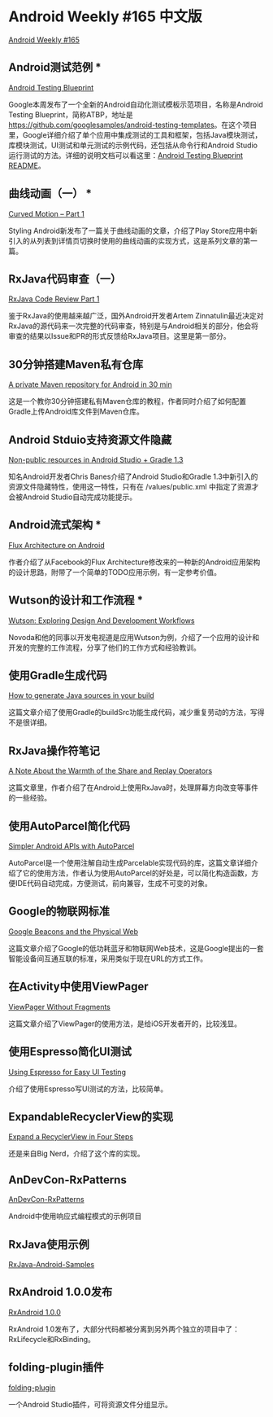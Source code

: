 # Android Weekly #165 中文版

[Android Weekly #165](http://androidweekly.net/issues/issue-165)

## Android测试范例 *

[Android Testing Blueprint](https://plus.google.com/+AndroidDevelopers/posts/NPagF6bpHsv)

Google本周发布了一个全新的Android自动化测试模板示范项目，名称是Android Testing Blueprint，简称ATBP，地址是 <https://github.com/googlesamples/android-testing-templates>。在这个项目里，Google详细介绍了单个应用中集成测试的工具和框架，包括Java模块测试，库模块测试，UI测试和单元测试的示例代码，还包括从命令行和Android Studio运行测试的方法。详细的说明文档可以看这里：[Android Testing Blueprint README](https://github.com/googlesamples/android-testing-templates/tree/master/AndroidTestingBlueprint)。

## 曲线动画（一） *

[Curved Motion – Part 1](https://blog.stylingandroid.com/curved-motion-part-1/)

Styling Android新发布了一篇关于曲线动画的文章，介绍了Play Store应用中新引入的从列表到详情页切换时使用的曲线动画的实现方式，这是系列文章的第一篇。

## RxJava代码审查（一）

[RxJava Code Review Part 1](http://artemzin.com/blog/rxjava-code-review-part-1/)

鉴于RxJava的使用越来越广泛，国外Android开发者Artem Zinnatulin最近决定对RxJava的源代码来一次完整的代码审查，特别是与Android相关的部分，他会将审查的结果以Issue和PR的形式反馈给RxJava项目。这里是第一部分。

## 30分钟搭建Maven私有仓库 

[A private Maven repository for Android in 30 min](https://jeroenmols.github.io/blog/2015/08/06/artifactory/)

这是一个教你30分钟搭建私有Maven仓库的教程，作者同时介绍了如何配置Gradle上传Android库文件到Maven仓库。

## Android Stduio支持资源文件隐藏

[
Non-public resources in Android Studio + Gradle 1.3 ](https://plus.google.com/+ChrisBanes/posts/8Rip6rQGK32)

知名Android开发者Chris Banes介绍了Android Studio和Gradle 1.3中新引入的资源文件隐藏特性，使用这一特性，只有在 /values/public.xml 中指定了资源才会被Android Studio自动完成功能提示。

## Android流式架构 *

[Flux Architecture on Android](http://lgvalle.github.io/2015/08/04/flux-architecture/)

作者介绍了从Facebook的Flux Architecture修改来的一种新的Android应用架构的设计思路，附带了一个简单的TODO应用示例，有一定参考价值。

## Wutson的设计和工作流程 *

[Wutson: Exploring Design And Development Workflows ](http://novoda.com/blog/londroid-wutson/)

Novoda和他的同事以开发电视道是应用Wutson为例，介绍了一个应用的设计和开发的完整的工作流程，分享了他们的工作方式和经验教训。

## 使用Gradle生成代码

[How to generate Java sources in your build ](http://www.thedroidsonroids.com/blog/how-to-generate-java-sources-using-buildsrc-gradle-project/)

这篇文章介绍了使用Gradle的buildSrc功能生成代码，减少重复劳动的方法，写得不是很详细。

## RxJava操作符笔记

[A Note About the Warmth of the Share and Replay Operators ](http://blog.kaush.co/2015/07/11/a-note-about-the-warmth-share-operator/)

这篇文章里，作者介绍了在Android上使用RxJava时，处理屏幕方向改变等事件的一些经验。


## 使用AutoParcel简化代码

[Simpler Android APIs with AutoParcel ](https://passy.svbtle.com/simpler-android-apis-with-autoparcel)

AutoParcel是一个使用注解自动生成Parcelable实现代码的库，这篇文章详细介绍了它的使用方法，作者认为使用AutoParcel的好处是，可以简化构造函数，方便IDE代码自动完成，方便测试，前向兼容，生成不可变的对象。

## Google的物联网标准

[Google Beacons and the Physical Web ](https://newcircle.com/s/post/1751/2015/08/06/google-beacons-and-the-physical-web)

这篇文章介绍了Google的低功耗蓝牙和物联网Web技术，这是Google提出的一套智能设备间互通互联的标准，采用类似于现在URL的方式工作。

## 在Activity中使用ViewPager

[ViewPager Without Fragments ](https://www.bignerdranch.com/blog/viewpager-without-fragments/)

这篇文章介绍了ViewPager的使用方法，是给iOS开发者开的，比较浅显。

## 使用Espresso简化UI测试

[Using Espresso for Easy UI Testing ](http://www.michaelevans.org/blog/2015/08/03/using-espresso-for-easy-ui-testing/)

介绍了使用Espresso写UI测试的方法，比较简单。

## ExpandableRecyclerView的实现

[Expand a RecyclerView in Four Steps ](https://www.bignerdranch.com/blog/expand-a-recyclerview-in-four-steps/)

还是来自Big Nerd，介绍了这个库的实现。


## AnDevCon-RxPatterns

[AnDevCon-RxPatterns](https://github.com/colintheshots/AnDevCon-RxPatterns)

Android中使用响应式编程模式的示例项目

## RxJava使用示例

[RxJava-Android-Samples](https://github.com/kaushikgopal/RxJava-Android-Samples)

## RxAndroid 1.0.0发布

[RxAndroid 1.0.0](https://github.com/ReactiveX/RxAndroid/releases/tag/v1.0.0)

RxAndroid 1.0发布了，大部分代码都被分离到另外两个独立的项目中了：RxLifecycle和RxBinding。

## folding-plugin插件

[folding-plugin](https://github.com/dmytrodanylyk/folding-plugin)

一个Android Studio插件，可将资源文件分组显示。

